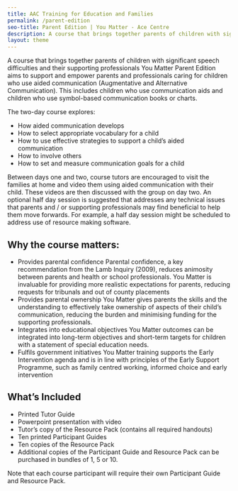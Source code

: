 ```yaml
---
title: AAC Training for Education and Families
permalink: /parent-edition
seo-title: Parent Edition | You Matter - Ace Centre
description: A course that brings together parents of children with significant speech difficulties and their supporting professionals
layout: theme
---
```


A course that brings together parents of children with significant speech difficulties and their supporting professionals
You Matter Parent Edition aims to support and empower parents and professionals caring for children who use aided communication (Augmentative and Alternative Communication). This includes children who use communication aids and children who use symbol-based communication books or charts.

The two-day course explores:

* How aided communication develops
* How to select appropriate vocabulary for a child
* How to use effective strategies to support a child’s aided communication
* How to involve others
* How to set and measure communication goals for a child

Between days one and two, course tutors are encouraged to visit the families at home and video them using aided communication with their child.  These videos are then discussed with the group on day two.
An optional half day session is suggested that addresses any technical issues that parents and / or supporting professionals may find beneficial to help them move forwards.  For example, a half day session might be scheduled to address use of resource making software.

## Why the course matters:
* Provides parental confidence Parental confidence, a key recommendation from the Lamb Inquiry (2009), reduces animosity between parents and health or school professionals. You Matter is invaluable for providing more realistic expectations for parents, reducing requests for tribunals and out of county placements
* Provides parental ownership You Matter gives parents the skills and the understanding to effectively take ownership of aspects of their child’s communication, reducing the burden and minimising funding for the supporting professionals.
* Integrates into educational objectives You Matter outcomes can be integrated into long-term objectives and short-term targets for children with a statement of special education needs.
* Fulfils government initiatives You Matter training supports the Early Intervention agenda and is in line with principles of the Early Support Programme, such as family centred working, informed choice and early intervention

## What’s Included

* Printed Tutor Guide
* Powerpoint presentation with video
* Tutor’s copy of the Resource Pack (contains all required handouts)
* Ten printed Participant Guides
* Ten copies of the Resource Pack
* Additional copies of the Participant Guide and Resource Pack can be purchased in bundles of 1, 5 or 10.

Note that each course participant will require their own Participant Guide and Resource Pack.
